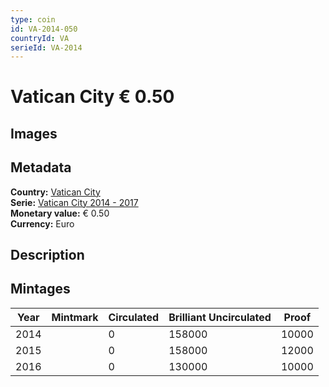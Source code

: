 ```yaml
---
type: coin
id: VA-2014-050
countryId: VA
serieId: VA-2014
---
```


# Vatican City € 0.50

## Images


## Metadata

**Country:** [Vatican City](../index.md)\
**Serie:** [Vatican City 2014 - 2017](index.md)\
**Monetary value:** € 0.50\
**Currency:** Euro

## Description


## Mintages

| Year | Mintmark | Circulated | Brilliant Uncirculated | Proof |
| ---- | -------- | ---------- | ---------------------- | ----- |
| 2014 |  | 0| 158000 | 10000 |
| 2015 |  | 0| 158000 | 12000 |
| 2016 |  | 0| 130000 | 10000 |
